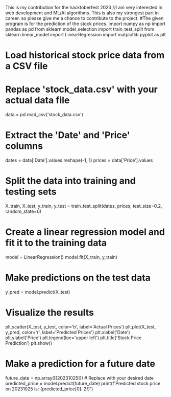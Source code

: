 This is my contribution for the hacktoberfest 2023
//I am very interested in web development and ML/AI algorithms. This is also my strongest part in career. so please give me a chance to contribute to the project. 
#The given program is for the prediction of the stock prices. 
import numpy as np
import pandas as pd
from sklearn.model_selection import train_test_split
from sklearn.linear_model import LinearRegression
import matplotlib.pyplot as plt

# Load historical stock price data from a CSV file
# Replace 'stock_data.csv' with your actual data file
data = pd.read_csv('stock_data.csv')

# Extract the 'Date' and 'Price' columns
dates = data['Date'].values.reshape(-1, 1)
prices = data['Price'].values

# Split the data into training and testing sets
X_train, X_test, y_train, y_test = train_test_split(dates, prices, test_size=0.2, random_state=0)

# Create a linear regression model and fit it to the training data
model = LinearRegression()
model.fit(X_train, y_train)

# Make predictions on the test data
y_pred = model.predict(X_test)

# Visualize the results
plt.scatter(X_test, y_test, color='b', label='Actual Prices')
plt.plot(X_test, y_pred, color='r', label='Predicted Prices')
plt.xlabel('Date')
plt.ylabel('Price')
plt.legend(loc='upper left')
plt.title('Stock Price Prediction')
plt.show()

# Make a prediction for a future date
future_date = np.array([[20231025]])  # Replace with your desired date
predicted_price = model.predict(future_date)
print(f'Predicted stock price on 20231025 is: {predicted_price[0]:.2f}')
